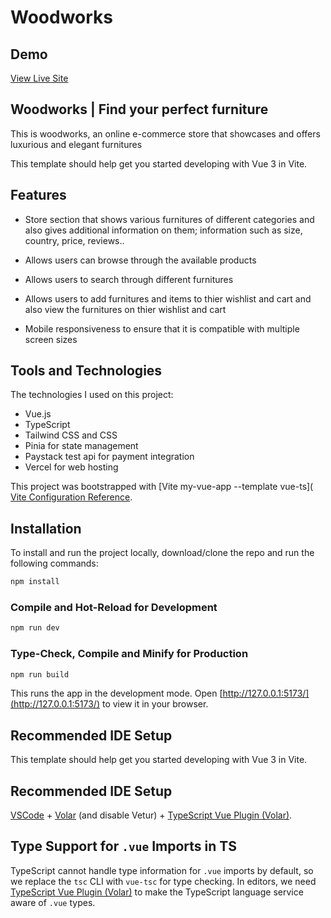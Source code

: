 # Woodworks

## Demo

[View Live Site](https://https://woodworks.vercel.app/)

## Woodworks | Find your perfect furniture

This is woodworks, an online e-commerce store that showcases and offers luxurious and elegant furnitures

This template should help get you started developing with Vue 3 in Vite.

## Features 

+ Store section that shows various furnitures of different categories and also gives additional information on them; information such as size, country, price, reviews..

+ Allows users can browse through the available products

+ Allows users to search through different furnitures

+ Allows users to add furnitures and items to thier wishlist and cart and also view the furnitures on thier wishlist and cart 

+ Mobile responsiveness to ensure that it is compatible with multiple screen sizes



## Tools and Technologies

The technologies I used on this project:
+ Vue.js
+ TypeScript
+ Tailwind CSS and CSS
+ Pinia for state management
+ Paystack test api for payment integration
+ Vercel for web hosting




This project was bootstrapped with [Vite my-vue-app --template vue-ts]( [Vite Configuration Reference](https://vitejs.dev/config/).

## Installation

To install and run the project locally, download/clone the repo and run the following commands:

```sh
npm install
```

### Compile and Hot-Reload for Development

```sh
npm run dev
```

### Type-Check, Compile and Minify for Production

```sh
npm run build
```


This runs the app in the development mode. Open [http://127.0.0.1:5173/](http://127.0.0.1:5173/) to view it in your browser.


## Recommended IDE Setup

This template should help get you started developing with Vue 3 in Vite.

## Recommended IDE Setup

[VSCode](https://code.visualstudio.com/) + [Volar](https://marketplace.visualstudio.com/items?itemName=Vue.volar) (and disable Vetur) + [TypeScript Vue Plugin (Volar)](https://marketplace.visualstudio.com/items?itemName=Vue.vscode-typescript-vue-plugin).

## Type Support for `.vue` Imports in TS

TypeScript cannot handle type information for `.vue` imports by default, so we replace the `tsc` CLI with `vue-tsc` for type checking. In editors, we need [TypeScript Vue Plugin (Volar)](https://marketplace.visualstudio.com/items?itemName=Vue.vscode-typescript-vue-plugin) to make the TypeScript language service aware of `.vue` types.

